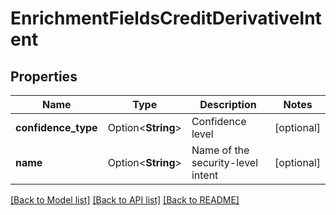 # EnrichmentFieldsCreditDerivativeIntent

## Properties

Name | Type | Description | Notes
------------ | ------------- | ------------- | -------------
**confidence_type** | Option<**String**> | Confidence level | [optional]
**name** | Option<**String**> | Name of the security-level intent | [optional]

[[Back to Model list]](../README.md#documentation-for-models) [[Back to API list]](../README.md#documentation-for-api-endpoints) [[Back to README]](../README.md)


